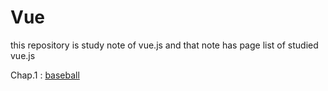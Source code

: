 # Vue
this repository is study note of vue.js and that note has page list of studied vue.js

Chap.1 : [baseball](https://github.com/wiv33/vue)
